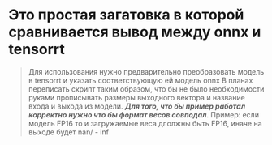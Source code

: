 # Это простая загатовка в которой сравнивается вывод между onnx и tensorrt
> Для использования нужно предварительно преобразовать модель в tensorrt и указать соответствующую ей модель onnx
> В планах переписать скрипт таким образом, что бы не было необходимости руками прописывать размеры выходного вектора и название входа и выхода из модели.
> ***Для того, что бы пример работал корректно нужно что бы формат весов совподал***. Пример: если модель FP16 то и загружаемые веса длолжны быть FP16, иначе на выходе будет nan/ - inf
